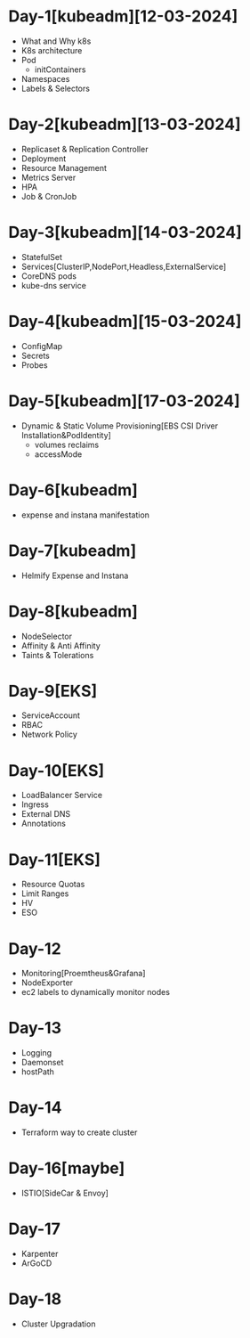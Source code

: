 # Day-1[kubeadm][12-03-2024]
- What and Why k8s
- K8s architecture
- Pod
  - initContainers
- Namespaces
- Labels & Selectors
# Day-2[kubeadm][13-03-2024]
- Replicaset & Replication Controller
- Deployment
- Resource Management
- Metrics Server
- HPA
- Job & CronJob
# Day-3[kubeadm][14-03-2024]
- StatefulSet
- Services[ClusterIP,NodePort,Headless,ExternalService]
- CoreDNS pods
- kube-dns service
# Day-4[kubeadm][15-03-2024]
- ConfigMap
- Secrets
- Probes
# Day-5[kubeadm][17-03-2024]
- Dynamic & Static Volume Provisioning[EBS CSI Driver Installation&PodIdentity]
  - volumes reclaims
  - accessMode
# Day-6[kubeadm]
- expense and instana manifestation
# Day-7[kubeadm]
- Helmify Expense and Instana
# Day-8[kubeadm]
- NodeSelector
- Affinity & Anti Affinity
- Taints & Tolerations
# Day-9[EKS]
- ServiceAccount
- RBAC
- Network Policy
# Day-10[EKS]
- LoadBalancer Service
- Ingress
- External DNS
- Annotations
# Day-11[EKS]
- Resource Quotas
- Limit Ranges
- HV
- ESO
# Day-12
- Monitoring[Proemtheus&Grafana]
- NodeExporter
- ec2 labels to dynamically monitor nodes
# Day-13
- Logging
- Daemonset
- hostPath
# Day-14
- Terraform way to create cluster
# Day-16[maybe]
- ISTIO[SideCar & Envoy]
# Day-17
- Karpenter
- ArGoCD
# Day-18
- Cluster Upgradation 









